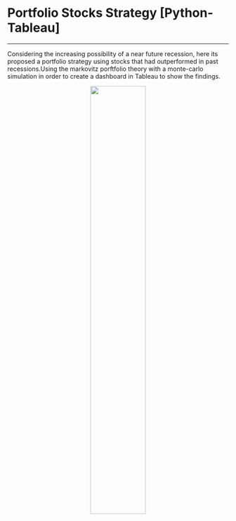 # Portfolio Stocks Strategy [Python-Tableau]

---

Considering the increasing possibility of a near future recession,
here its proposed a portfolio strategy using stocks that had
outperformed in past recessions.Using the markovitz porftfolio
theory with a monte-carlo simulation in order to create a dashboard 
in Tableau to show the findings.



<p align="center">
 <img src="https://user-images.githubusercontent.com/116107042/197073373-49d6984c-86cd-4afe-86be-19950c40a8dd.png" width=50% height=50%>
</p>
